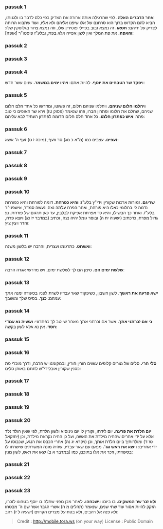 
### passuk 1
<b>אחר הדברים האלה.</b> לפי שהרגילה אותה ארורה את הצדיק בפי כלם לדבר בו ולגנותו, הביא להם הקדוש ברוך הוא סרחנם של אלו שיפנו אליהם ולא אליו, ועוד שתבוא הרוחה לצדיק על ידיהם: 
<b>חטאו.</b> זה נמצא זבוב בפיילי פוטירין שלו, וזה נמצא צרור בגלוסקין שלו: 
<b>והאפה.</b> את פת המלך ואין לשון אפייה אלא בפת, ובלע"ז פיסטו"ר [אופה]:

### passuk 2

### passuk 3

### passuk 4
<b>ויפקד שר הטבחים את יוסף.</b> להיות אתם: 
<b>ויהיו ימים במשמר.</b> שנים עשר חדש:

### passuk 5
<b>ויחלמו חלום שניהם.</b> ויחלמו שניהם חלום, זה פשוטו, ומדרשו כל אחד חלם חלום שניהם, שחלם את חלומו ופתרון חברו, וזהו שנאמר (פסוק טז) וירא שר האופים כי טוב פתר: 
<b>איש כפתרון חלמו.</b> כל אחד חלם חלום הדומה לפתרון העתיד לבא עליהם:

### passuk 6
<b>זעפים.</b> עצבים כמו (מ"א כ מג) סר וזעף, (מיכה ז ט) זעף ה' אשא:

### passuk 7

### passuk 8

### passuk 9

### passuk 10
<b>שריגם.</b> זמורות ארכות שקורין וידי"ץ בלע"ז: 
<b>והיא כפרחת.</b> דומה לפורחת והיא כפורחת נדמה לי בחלומי כאלו היא פורחת, ואחר הפרח עלתה נצה ונעשה סמדר, אישפני"ר בלע"ז. ואחר כך הבשילו, והיא כד אפרחת אפיקת לבלבין, עד כאן תרגום של פורחת. נץ גדול מפרח, כדכתיב (ישעיה יח ה) ובוסר גומל יהיה נצה, וכתיב (במדבר יז כג) ויוצא פרח, והדר ויצץ ציץ:

### passuk 11
<b>ואשחט.</b> כתרגומו ועצרית, והרבה יש בלשון משנה:

### passuk 12
<b>שלשת ימים הם.</b> סימן הם לך לשלשת ימים, ויש מדרשי אגדה הרבה:

### passuk 13
<b>ישא פרעה את ראשך.</b> לשון חשבון, כשיפקוד שאר עבדיו לשרת לפניו בסעודה ימנה אתך עמהם: 
<b>כנך.</b> בסיס שלך ומושבך:

### passuk 14
<b>כי אם זכרתני אתך.</b> אשר אם זכרתני אתך מאחר שייטב לך כפתרוני: 
<b>ועשית נא עמדי חסד.</b> אין נא אלא לשון בקשה:

### passuk 15

### passuk 16
<b>סלי חרי.</b> סלים של נצרים קלופים עשוים חורין חורין, ובמקומנו יש הרבה, ודרך מוכרי פת כסנין שקורין אובלידי"ש לתתם באותן סלים:

### passuk 17

### passuk 18

### passuk 19

### passuk 20
<b>יום הלדת את פרעה.</b> יום לידתו, וקורין לו יום גינוסיא ולשון הלדת, לפי שאין הולד נלד אלא על ידי אחרים שהחיה מילדת את האשה, ועל כן החיה נקראת מילדת, וכן (יחזקאל טז ד) ומולדותיך ביום הלדת אותך, וכן (ויקרא יג נה) אחרי הכבס את הנגע, שכבוסו על ידי אחרים: 
<b>וישא את ראש וגו'.</b> מנאם עם שאר עבדיו, שהיה מונה המשרתים שישרתו לו בסעודתו, וזכר את אלו בתוכם, כמו (במדבר א ב) שאו את ראש, לשון מנין:

### passuk 21

### passuk 22

### passuk 23
<b>ולא זכר שר המשקים.</b> בו ביום: 
<b>וישכחהו.</b> לאחר מכן מפני שתלה בו יוסף בטחונו לזכרו, הזקק להיות אסור עוד שתי שנים, שנאמר (תהלים מ ה) אשרי הגבר אשר שם ה' מבטחו ולא פנה אל רהבים, ולא בטח על מצרים הקרוים (ישעיה ל ז) רהב:

>Credit : http://mobile.tora.ws (on your way)
>License : Public Domain